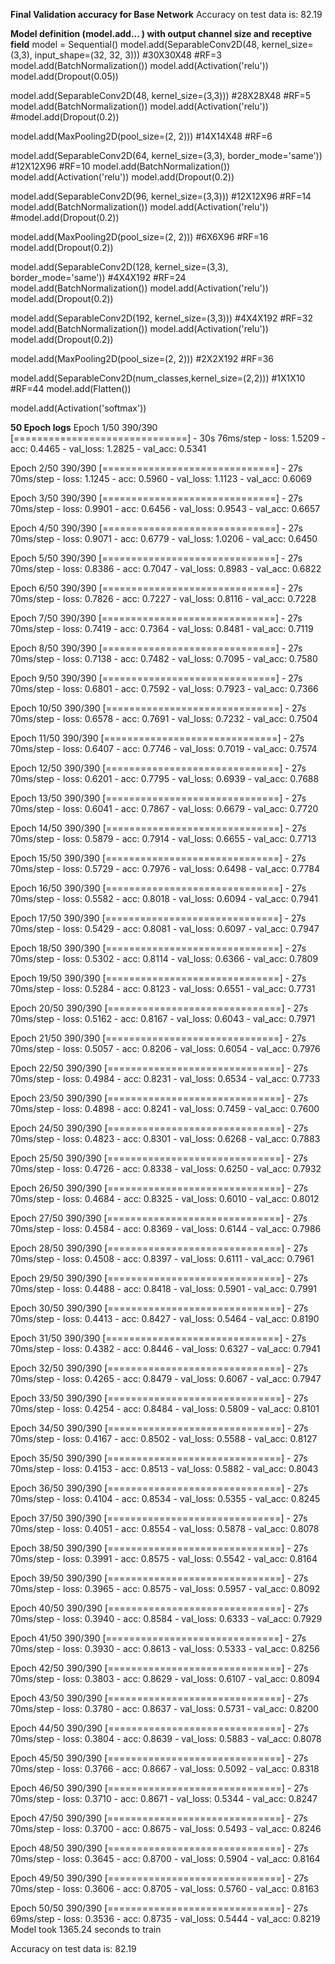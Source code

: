 **Final Validation accuracy for Base Network**
Accuracy on test data is: 82.19

**Model definition (model.add... ) with output channel size and receptive field**
model = Sequential() model.add(SeparableConv2D(48, kernel_size=(3,3), input_shape=(32, 32, 3))) #30X30X48 #RF=3 model.add(BatchNormalization()) model.add(Activation('relu')) model.add(Dropout(0.05))

model.add(SeparableConv2D(48, kernel_size=(3,3))) #28X28X48 #RF=5 model.add(BatchNormalization()) model.add(Activation('relu')) #model.add(Dropout(0.2))

model.add(MaxPooling2D(pool_size=(2, 2))) #14X14X48 #RF=6

model.add(SeparableConv2D(64, kernel_size=(3,3), border_mode='same')) #12X12X96 #RF=10 model.add(BatchNormalization()) model.add(Activation('relu')) model.add(Dropout(0.2))

model.add(SeparableConv2D(96, kernel_size=(3,3))) #12X12X96 #RF=14 model.add(BatchNormalization()) model.add(Activation('relu')) #model.add(Dropout(0.2))

model.add(MaxPooling2D(pool_size=(2, 2))) #6X6X96 #RF=16 model.add(Dropout(0.2))

model.add(SeparableConv2D(128, kernel_size=(3,3), border_mode='same')) #4X4X192 #RF=24 model.add(BatchNormalization()) model.add(Activation('relu')) model.add(Dropout(0.2))

model.add(SeparableConv2D(192, kernel_size=(3,3))) #4X4X192 #RF=32 model.add(BatchNormalization()) model.add(Activation('relu')) model.add(Dropout(0.2))

model.add(MaxPooling2D(pool_size=(2, 2))) #2X2X192 #RF=36

model.add(SeparableConv2D(num_classes,kernel_size=(2,2))) #1X1X10 #RF=44 model.add(Flatten())

model.add(Activation('softmax'))

**50 Epoch logs**
Epoch 1/50
390/390 [==============================] - 30s 76ms/step - loss: 1.5209 - acc: 0.4465 - val_loss: 1.2825 - val_acc: 0.5341

Epoch 2/50
390/390 [==============================] - 27s 70ms/step - loss: 1.1245 - acc: 0.5960 - val_loss: 1.1123 - val_acc: 0.6069

Epoch 3/50
390/390 [==============================] - 27s 70ms/step - loss: 0.9901 - acc: 0.6456 - val_loss: 0.9543 - val_acc: 0.6657

Epoch 4/50
390/390 [==============================] - 27s 70ms/step - loss: 0.9071 - acc: 0.6779 - val_loss: 1.0206 - val_acc: 0.6450

Epoch 5/50
390/390 [==============================] - 27s 70ms/step - loss: 0.8386 - acc: 0.7047 - val_loss: 0.8983 - val_acc: 0.6822

Epoch 6/50
390/390 [==============================] - 27s 70ms/step - loss: 0.7826 - acc: 0.7227 - val_loss: 0.8116 - val_acc: 0.7228

Epoch 7/50
390/390 [==============================] - 27s 70ms/step - loss: 0.7419 - acc: 0.7364 - val_loss: 0.8481 - val_acc: 0.7119

Epoch 8/50
390/390 [==============================] - 27s 70ms/step - loss: 0.7138 - acc: 0.7482 - val_loss: 0.7095 - val_acc: 0.7580

Epoch 9/50
390/390 [==============================] - 27s 70ms/step - loss: 0.6801 - acc: 0.7592 - val_loss: 0.7923 - val_acc: 0.7366

Epoch 10/50
390/390 [==============================] - 27s 70ms/step - loss: 0.6578 - acc: 0.7691 - val_loss: 0.7232 - val_acc: 0.7504

Epoch 11/50
390/390 [==============================] - 27s 70ms/step - loss: 0.6407 - acc: 0.7746 - val_loss: 0.7019 - val_acc: 0.7574

Epoch 12/50
390/390 [==============================] - 27s 70ms/step - loss: 0.6201 - acc: 0.7795 - val_loss: 0.6939 - val_acc: 0.7688

Epoch 13/50
390/390 [==============================] - 27s 70ms/step - loss: 0.6041 - acc: 0.7867 - val_loss: 0.6679 - val_acc: 0.7720

Epoch 14/50
390/390 [==============================] - 27s 70ms/step - loss: 0.5879 - acc: 0.7914 - val_loss: 0.6655 - val_acc: 0.7713

Epoch 15/50
390/390 [==============================] - 27s 70ms/step - loss: 0.5729 - acc: 0.7976 - val_loss: 0.6498 - val_acc: 0.7784

Epoch 16/50
390/390 [==============================] - 27s 70ms/step - loss: 0.5582 - acc: 0.8018 - val_loss: 0.6094 - val_acc: 0.7941

Epoch 17/50
390/390 [==============================] - 27s 70ms/step - loss: 0.5429 - acc: 0.8081 - val_loss: 0.6097 - val_acc: 0.7947

Epoch 18/50
390/390 [==============================] - 27s 70ms/step - loss: 0.5302 - acc: 0.8114 - val_loss: 0.6366 - val_acc: 0.7809

Epoch 19/50
390/390 [==============================] - 27s 70ms/step - loss: 0.5284 - acc: 0.8123 - val_loss: 0.6551 - val_acc: 0.7731

Epoch 20/50
390/390 [==============================] - 27s 70ms/step - loss: 0.5162 - acc: 0.8167 - val_loss: 0.6043 - val_acc: 0.7971

Epoch 21/50
390/390 [==============================] - 27s 70ms/step - loss: 0.5057 - acc: 0.8206 - val_loss: 0.6054 - val_acc: 0.7976

Epoch 22/50
390/390 [==============================] - 27s 70ms/step - loss: 0.4984 - acc: 0.8231 - val_loss: 0.6534 - val_acc: 0.7733

Epoch 23/50
390/390 [==============================] - 27s 70ms/step - loss: 0.4898 - acc: 0.8241 - val_loss: 0.7459 - val_acc: 0.7600

Epoch 24/50
390/390 [==============================] - 27s 70ms/step - loss: 0.4823 - acc: 0.8301 - val_loss: 0.6268 - val_acc: 0.7883

Epoch 25/50
390/390 [==============================] - 27s 70ms/step - loss: 0.4726 - acc: 0.8338 - val_loss: 0.6250 - val_acc: 0.7932

Epoch 26/50
390/390 [==============================] - 27s 70ms/step - loss: 0.4684 - acc: 0.8325 - val_loss: 0.6010 - val_acc: 0.8012

Epoch 27/50
390/390 [==============================] - 27s 70ms/step - loss: 0.4584 - acc: 0.8369 - val_loss: 0.6144 - val_acc: 0.7986

Epoch 28/50
390/390 [==============================] - 27s 70ms/step - loss: 0.4508 - acc: 0.8397 - val_loss: 0.6111 - val_acc: 0.7961

Epoch 29/50
390/390 [==============================] - 27s 70ms/step - loss: 0.4488 - acc: 0.8418 - val_loss: 0.5901 - val_acc: 0.7991

Epoch 30/50
390/390 [==============================] - 27s 70ms/step - loss: 0.4413 - acc: 0.8427 - val_loss: 0.5464 - val_acc: 0.8190

Epoch 31/50
390/390 [==============================] - 27s 70ms/step - loss: 0.4382 - acc: 0.8446 - val_loss: 0.6327 - val_acc: 0.7941

Epoch 32/50
390/390 [==============================] - 27s 70ms/step - loss: 0.4265 - acc: 0.8479 - val_loss: 0.6067 - val_acc: 0.7947

Epoch 33/50
390/390 [==============================] - 27s 70ms/step - loss: 0.4254 - acc: 0.8484 - val_loss: 0.5809 - val_acc: 0.8101

Epoch 34/50
390/390 [==============================] - 27s 70ms/step - loss: 0.4167 - acc: 0.8502 - val_loss: 0.5588 - val_acc: 0.8127

Epoch 35/50
390/390 [==============================] - 27s 70ms/step - loss: 0.4153 - acc: 0.8513 - val_loss: 0.5882 - val_acc: 0.8043

Epoch 36/50
390/390 [==============================] - 27s 70ms/step - loss: 0.4104 - acc: 0.8534 - val_loss: 0.5355 - val_acc: 0.8245

Epoch 37/50
390/390 [==============================] - 27s 70ms/step - loss: 0.4051 - acc: 0.8554 - val_loss: 0.5878 - val_acc: 0.8078

Epoch 38/50
390/390 [==============================] - 27s 70ms/step - loss: 0.3991 - acc: 0.8575 - val_loss: 0.5542 - val_acc: 0.8164

Epoch 39/50
390/390 [==============================] - 27s 70ms/step - loss: 0.3965 - acc: 0.8575 - val_loss: 0.5957 - val_acc: 0.8092

Epoch 40/50
390/390 [==============================] - 27s 70ms/step - loss: 0.3940 - acc: 0.8584 - val_loss: 0.6333 - val_acc: 0.7929

Epoch 41/50
390/390 [==============================] - 27s 70ms/step - loss: 0.3930 - acc: 0.8613 - val_loss: 0.5333 - val_acc: 0.8256

Epoch 42/50
390/390 [==============================] - 27s 70ms/step - loss: 0.3803 - acc: 0.8629 - val_loss: 0.6107 - val_acc: 0.8094

Epoch 43/50
390/390 [==============================] - 27s 70ms/step - loss: 0.3780 - acc: 0.8637 - val_loss: 0.5731 - val_acc: 0.8200

Epoch 44/50
390/390 [==============================] - 27s 70ms/step - loss: 0.3804 - acc: 0.8639 - val_loss: 0.5883 - val_acc: 0.8078

Epoch 45/50
390/390 [==============================] - 27s 70ms/step - loss: 0.3766 - acc: 0.8667 - val_loss: 0.5092 - val_acc: 0.8318

Epoch 46/50
390/390 [==============================] - 27s 70ms/step - loss: 0.3710 - acc: 0.8671 - val_loss: 0.5344 - val_acc: 0.8247

Epoch 47/50
390/390 [==============================] - 27s 70ms/step - loss: 0.3700 - acc: 0.8675 - val_loss: 0.5493 - val_acc: 0.8246

Epoch 48/50
390/390 [==============================] - 27s 70ms/step - loss: 0.3645 - acc: 0.8700 - val_loss: 0.5904 - val_acc: 0.8164

Epoch 49/50
390/390 [==============================] - 27s 70ms/step - loss: 0.3606 - acc: 0.8705 - val_loss: 0.5760 - val_acc: 0.8163

Epoch 50/50
390/390 [==============================] - 27s 69ms/step - loss: 0.3536 - acc: 0.8735 - val_loss: 0.5444 - val_acc: 0.8219
Model took 1365.24 seconds to train


Accuracy on test data is: 82.19
